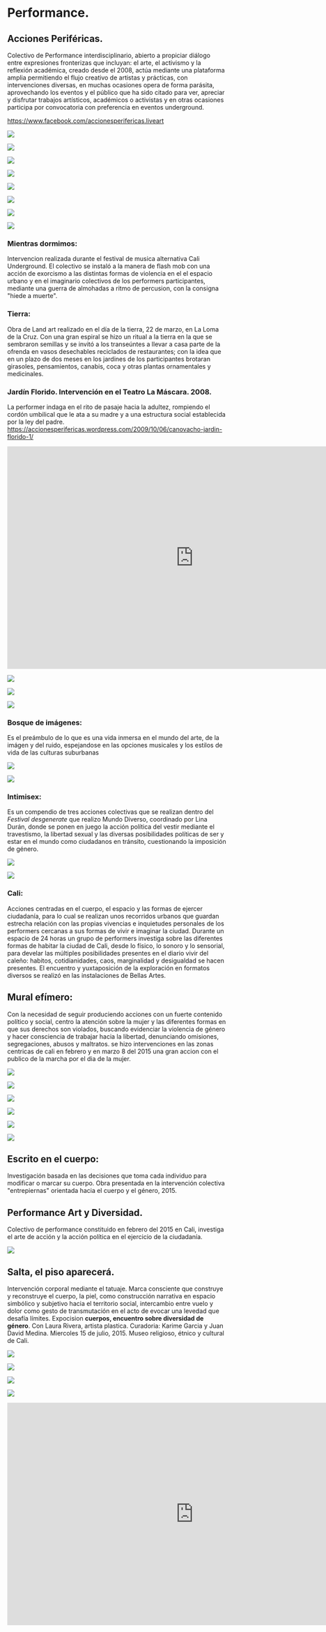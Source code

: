 


# Performance.

## Acciones Periféricas.

Colectivo de Performance interdisciplinario, abierto a propiciar diálogo entre expresiones fronterizas que incluyan: el arte, el activismo y la reflexión académica, creado desde el 2008, actúa mediante una plataforma amplia permitiendo el flujo creativo de artistas y prácticas, con intervenciones diversas, en muchas ocasiones opera de forma parásita, aprovechando los eventos y el público que ha sido citado para ver, apreciar y disfrutar trabajos artísticos, académicos o activistas y en otras ocasiones participa por convocatoria con preferencia en eventos underground.

<https://www.facebook.com/accionesperifericas.liveart>


![](pics/acciones-perife/ap2.jpg)

![](pics/acciones-perife/ap3.jpg)

![](pics/acciones-perife/ap4.jpg)

![](pics/acciones-perife/ap5.jpg)

![](pics/acciones-perife/ap6.jpg)

![](pics/acciones-perife/ap7.jpg)

![](pics/acciones-perife/ap8.jpg)

![](pics/acciones-perife/ap10.jpg)


### Mientras dormimos:
Intervencion realizada durante el festival de musica alternativa Cali Underground. El colectivo se instaló a la manera de flash mob con una acción de exorcismo a las distintas formas de violencia en el el espacio urbano y en el imaginario colectivos de los performers participantes, mediante una guerra de almohadas a ritmo de percusion, con la consigna "hiede a muerte".


### Tierra:
Obra de Land art realizado en el día de la tierra, 22 de marzo, en La Loma de la Cruz. Con una gran espiral se hizo un ritual a la tierra en la que se sembraron semillas y se invitó a los transeúntes a llevar a casa parte de la ofrenda en vasos desechables reciclados de restaurantes; con la idea que en un plazo de dos meses en los jardines de los participantes brotaran girasoles, pensamientos, canabis, coca y otras plantas ornamentales y medicinales.


### Jardín Florido. Intervención en el Teatro La Máscara. 2008.
La performer indaga en el rito de pasaje hacia la adultez, rompiendo el cordón umbilical que le ata a su madre y a una estructura social establecida por la ley del padre.
<https://accionesperifericas.wordpress.com/2009/10/06/canovacho-jardin-florido-1/>

<iframe width="854" height="510" src="https://www.youtube.com/embed/qj0d4XibhgY" frameborder="0" allowfullscreen></iframe>

![](pics/jardin/jardin1.jpg)

![](pics/jardin/jardin2.jpg)

![](pics/jardin/jardin4.jpg)



### Bosque de imágenes:
Es el preámbulo de lo que es una vida inmersa en el mundo del arte, de la imágen y del ruido, espejandose  en las opciones musicales y los estilos de vida de las culturas suburbanas

![](pics/bosqueimag/bqimag1.jpg)

![](pics/bosqueimag/bqimag2.jpg)




### Intimisex:
Es un compendio de tres acciones colectivas que se realizan dentro del *Festival desgenerate* que realizo Mundo Diverso, coordinado por Lina Durán, donde se ponen en juego la acción política del vestir mediante el travestismo, la libertad sexual y las diversas posibilidades políticas de ser y estar en el mundo como ciudadanos en tránsito, cuestionando la imposición de género.

![](pics/intimisex/intisx1.jpg)

![](pics/intimisex/intsx2.jpg)


### Cali:
 Acciones centradas en el cuerpo, el espacio y las formas de ejercer ciudadanía, para lo cual se realizan unos recorridos urbanos que guardan estrecha relación con las propias vivencias e inquietudes personales de los performers cercanas a sus formas de vivir e imaginar la ciudad.
Durante un espacio de 24 horas un grupo de performers investiga sobre las diferentes formas de habitar la ciudad de Cali, desde lo físico, lo sonoro y lo sensorial, para develar las múltiples posibilidades presentes en el diario vivir del caleño: habitos,  cotidianidades, caos, marginalidad y desigualdad se hacen presentes. El encuentro y yuxtaposición de la exploración en formatos diversos se realizó en las instalaciones de Bellas Artes.


## Mural efímero:
Con la necesidad de seguir produciendo acciones con un fuerte contenido político y social, centro la atención sobre la mujer y las diferentes formas en que sus derechos son violados, buscando evidenciar la violencia de género y hacer consciencia de trabajar hacia la libertad, denunciando omisiones, segregaciones, abusos y maltratos. se hizo intervenciones en las zonas centricas de cali en febrero y en marzo 8 del 2015 una gran accion con el publico de la marcha por el dia de la mujer.

![](pics/mural/mural1.jpg)

![](pics/mural/mural2.resized.jpg)

![](pics/mural/mural3.resized.jpg)

![](pics/mural/mural4.resized.jpg)

![](pics/mural/mural5.resized.jpg)

![](pics/mural/mural6.resized.jpg)


## Escrito en el cuerpo:
Investigación  basada en las decisiones que toma cada individuo para modificar o marcar su cuerpo. Obra presentada en la intervención colectiva "entrepiernas" orientada hacia el cuerpo y el género, 2015.


## Performance Art y Diversidad.
Colectivo de performance constituido en febrero del 2015 en Cali, investiga el arte de acción y la acción política en el ejercicio de la ciudadanía.


![](pics/expresiones/exprper1.jpg)


## Salta, el piso aparecerá.
Intervención corporal mediante el tatuaje. Marca consciente que construye y reconstruye el cuerpo, la piel, como construcción narrativa en espacio simbólico y subjetivo hacia el territorio social, intercambio entre vuelo y dolor como gesto de transmutación en el acto de evocar una levedad que desafía límites. Expocision __cuerpos, encuentro sobre diversidad de género__. Con Laura Rivera, artista plastica.   Curadoria: Karime Garcia y Juan David Medina. Miercoles 15 de julio, 2015. Museo religioso, étnico y cultural de Cali.


![](pics/perfocp/perfcp4.jpg)

![](pics/perfocp/perfcp1.jpg)

![](pics/perfocp/perfcp2.jpg)

![](pics/perfocp/perfcp3.jpg)

<iframe width="854" height="510" src="https://www.youtube.com/embed/VPF7xJNIocQ" frameborder="0" allowfullscreen></iframe>

